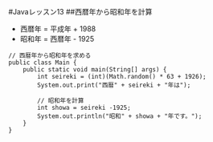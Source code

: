 #Javaレッスン13
##西暦年から昭和年を計算
- 西暦年 = 平成年 + 1988
- 昭和年 = 西暦年 - 1925

```
// 西暦年から昭和年を求める
public class Main {
	public static void main(String[] args) {
		int seireki = (int)(Math.random() * 63 + 1926);
		System.out.print("西暦" + seireki + "年は");

		// 昭和年を計算
		int showa = seireki -1925;
		System.out.println("昭和" + showa + "年です。");
	}
}
```
